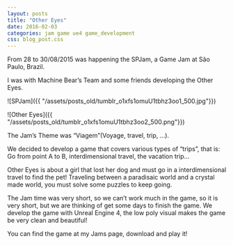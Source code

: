 ```yaml
---
layout: posts
title: "Other Eyes"
date: 2016-02-03
categories: jam game ue4 game_development
css: blog_post.css
---
```


From 28 to 30/08/2015 was happening the SPJam, a Game Jam at São Paulo, Brazil.

I was with Machine Bear’s Team and some friends developing the Other Eyes.<!--break-->

![SPJam]({{ "/assets/posts_old/tumblr_o1xfs1omuU1tbhz3oo1_500.jpg"}})

![Other Eyes]({{ "/assets/posts_old/tumblr_o1xfs1omuU1tbhz3oo2_500.png"}})

The Jam’s Theme was “Viagem”(Voyage, travel, trip, …).

We decided to develop a game that covers various types of “trips”, that is: Go from point A to B, interdimensional travel, the vacation trip…

Other Eyes is about a girl that lost her dog and must go in a interdimensional travel to find the pet! Traveling between a paradisaic world and a crystal made world, you must solve some puzzles to keep going.

The Jam time was very short, so we can’t work much in the game, so it is very short, but we are thinking of get some days to finish the game. We develop the game with Unreal Engine 4, the low poly visual makes the game be very clean and beautiful!

You can find the game at my Jams page, download and play it!